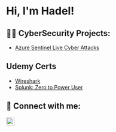 <h1>Hi, I'm Hadel! 

<h2>👨‍💻 CyberSecurity Projects:</h2>

  - [Azure Sentinel Live Cyber Attacks](https://github.com/hadelissa/Live-Cyber-Attacks-Lab)

<h2>Udemy Certs</h2>
  
  - [Wireshark](https://www.udemy.com/certificate/UC-3c93a989-0031-4743-9dda-4f1ff758f46f/)
  - [Splunk: Zero to Power User](https://www.udemy.com/certificate/UC-dde5053c-da43-4493-8152-998ef5c578ae/)

<h2> 🤳 Connect with me:</h2>

[<img align="left" alt="hadelissa | LinkedIn" width="22px" src="https://cdn.jsdelivr.net/npm/simple-icons@v3/icons/linkedin.svg" />][linkedin]

[linkedin]: https://www.linkedin.com/in/hadel-issa-9b5146192/
<!--
**hadelissa/hadelissa** is a ✨ _special_ ✨ repository because its `README.md` (this file) appears on your GitHub profile.

Here are some ideas to get you started:

- 🔭 I’m currently working on ...
- 🌱 I’m currently learning ...
- 👯 I’m looking to collaborate on ...
- 🤔 I’m looking for help with ...
- 💬 Ask me about ...
- 📫 How to reach me: ...
- 😄 Pronouns: ...
- ⚡ Fun fact: ...
-->
